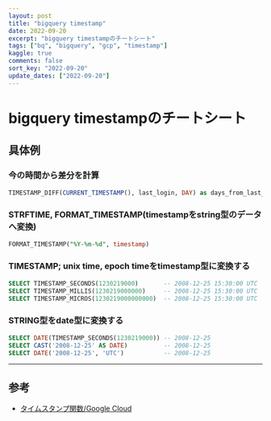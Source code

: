 ```yaml
---
layout: post
title: "bigquery timestamp"
date: 2022-09-20
excerpt: "bigquery timestampのチートシート"
tags: ["bq", "bigquery", "gcp", "timestamp"]
kaggle: true
comments: false
sort_key: "2022-09-20"
update_dates: ["2022-09-20"]
---
```


# bigquery timestampのチートシート


## 具体例

### 今の時間から差分を計算

```sql
TIMESTAMP_DIFF(CURRENT_TIMESTAMP(), last_login, DAY) as days_from_last_login
```

### STRFTIME, FORMAT_TIMESTAMP(timestampをstring型のデータへ変換)

```sql
FORMAT_TIMESTAMP("%Y-%m-%d", timestamp)
```

### TIMESTAMP; unix time, epoch timeをtimestamp型に変換する

```sql
SELECT TIMESTAMP_SECONDS(1230219000)       -- 2008-12-25 15:30:00 UTC
SELECT TIMESTAMP_MILLIS(1230219000000)     -- 2008-12-25 15:30:00 UTC
SELECT TIMESTAMP_MICROS(1230219000000000)  -- 2008-12-25 15:30:00 UTC
```

### STRING型をdate型に変換する

```sql
SELECT DATE(TIMESTAMP_SECONDS(1230219000)) -- 2008-12-25
SELECT CAST('2008-12-25' AS DATE)          -- 2008-12-25
SELECT DATE('2008-12-25', 'UTC')           -- 2008-12-25
```

---

## 参考
 - [タイムスタンプ関数/Google Cloud](https://cloud.google.com/bigquery/docs/reference/standard-sql/timestamp_functions)
